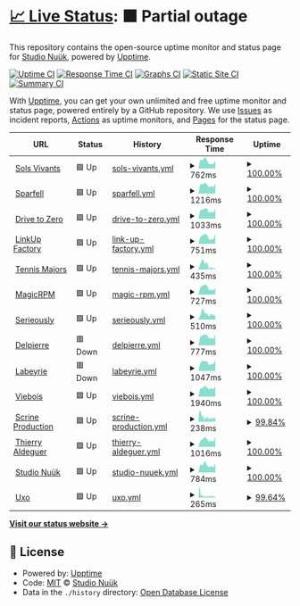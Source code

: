 # [📈 Live Status](https://status.nuuk.fr): <!--live status--> **🟧 Partial outage**

This repository contains the open-source uptime monitor and status page for [Studio Nuük](nuuk.fr), powered by [Upptime](https://github.com/upptime/upptime).

[![Uptime CI](https://github.com/studionuuk/nuuktime/workflows/Uptime%20CI/badge.svg)](https://github.com/studionuuk/nuuktime/actions?query=workflow%3A%22Uptime+CI%22)
[![Response Time CI](https://github.com/studionuuk/nuuktime/workflows/Response%20Time%20CI/badge.svg)](https://github.com/studionuuk/nuuktime/actions?query=workflow%3A%22Response+Time+CI%22)
[![Graphs CI](https://github.com/studionuuk/nuuktime/workflows/Graphs%20CI/badge.svg)](https://github.com/studionuuk/nuuktime/actions?query=workflow%3A%22Graphs+CI%22)
[![Static Site CI](https://github.com/studionuuk/nuuktime/workflows/Static%20Site%20CI/badge.svg)](https://github.com/studionuuk/nuuktime/actions?query=workflow%3A%22Static+Site+CI%22)
[![Summary CI](https://github.com/studionuuk/nuuktime/workflows/Summary%20CI/badge.svg)](https://github.com/studionuuk/nuuktime/actions?query=workflow%3A%22Summary+CI%22)

With [Upptime](https://upptime.js.org), you can get your own unlimited and free uptime monitor and status page, powered entirely by a GitHub repository. We use [Issues](https://github.com/studionuuk/nuuktime/issues) as incident reports, [Actions](https://github.com/studionuuk/nuuktime/actions) as uptime monitors, and [Pages](https://status.nuuk.fr) for the status page.

<!--start: status pages-->
<!-- This summary is generated by Upptime (https://github.com/upptime/upptime) -->
<!-- Do not edit this manually, your changes will be overwritten -->
<!-- prettier-ignore -->
| URL | Status | History | Response Time | Uptime |
| --- | ------ | ------- | ------------- | ------ |
| <img alt="" src="https://favicons.githubusercontent.com/www.solsvivants.org" height="13"> [Sols Vivants](https://www.solsvivants.org/) | 🟩 Up | [sols-vivants.yml](https://github.com/studionuuk/nuuktime/commits/HEAD/history/sols-vivants.yml) | <details><summary><img alt="Response time graph" src="./graphs/sols-vivants/response-time-week.png" height="20"> 762ms</summary><br><a href="https://status.nuuk.fr/history/sols-vivants"><img alt="Response time 693" src="https://img.shields.io/endpoint?url=https%3A%2F%2Fraw.githubusercontent.com%2Fstudionuuk%2Fnuuktime%2FHEAD%2Fapi%2Fsols-vivants%2Fresponse-time.json"></a><br><a href="https://status.nuuk.fr/history/sols-vivants"><img alt="24-hour response time 822" src="https://img.shields.io/endpoint?url=https%3A%2F%2Fraw.githubusercontent.com%2Fstudionuuk%2Fnuuktime%2FHEAD%2Fapi%2Fsols-vivants%2Fresponse-time-day.json"></a><br><a href="https://status.nuuk.fr/history/sols-vivants"><img alt="7-day response time 762" src="https://img.shields.io/endpoint?url=https%3A%2F%2Fraw.githubusercontent.com%2Fstudionuuk%2Fnuuktime%2FHEAD%2Fapi%2Fsols-vivants%2Fresponse-time-week.json"></a><br><a href="https://status.nuuk.fr/history/sols-vivants"><img alt="30-day response time 781" src="https://img.shields.io/endpoint?url=https%3A%2F%2Fraw.githubusercontent.com%2Fstudionuuk%2Fnuuktime%2FHEAD%2Fapi%2Fsols-vivants%2Fresponse-time-month.json"></a><br><a href="https://status.nuuk.fr/history/sols-vivants"><img alt="1-year response time 700" src="https://img.shields.io/endpoint?url=https%3A%2F%2Fraw.githubusercontent.com%2Fstudionuuk%2Fnuuktime%2FHEAD%2Fapi%2Fsols-vivants%2Fresponse-time-year.json"></a></details> | <details><summary><a href="https://status.nuuk.fr/history/sols-vivants">100.00%</a></summary><a href="https://status.nuuk.fr/history/sols-vivants"><img alt="All-time uptime 100.00%" src="https://img.shields.io/endpoint?url=https%3A%2F%2Fraw.githubusercontent.com%2Fstudionuuk%2Fnuuktime%2FHEAD%2Fapi%2Fsols-vivants%2Fuptime.json"></a><br><a href="https://status.nuuk.fr/history/sols-vivants"><img alt="24-hour uptime 100.00%" src="https://img.shields.io/endpoint?url=https%3A%2F%2Fraw.githubusercontent.com%2Fstudionuuk%2Fnuuktime%2FHEAD%2Fapi%2Fsols-vivants%2Fuptime-day.json"></a><br><a href="https://status.nuuk.fr/history/sols-vivants"><img alt="7-day uptime 100.00%" src="https://img.shields.io/endpoint?url=https%3A%2F%2Fraw.githubusercontent.com%2Fstudionuuk%2Fnuuktime%2FHEAD%2Fapi%2Fsols-vivants%2Fuptime-week.json"></a><br><a href="https://status.nuuk.fr/history/sols-vivants"><img alt="30-day uptime 100.00%" src="https://img.shields.io/endpoint?url=https%3A%2F%2Fraw.githubusercontent.com%2Fstudionuuk%2Fnuuktime%2FHEAD%2Fapi%2Fsols-vivants%2Fuptime-month.json"></a><br><a href="https://status.nuuk.fr/history/sols-vivants"><img alt="1-year uptime 100.00%" src="https://img.shields.io/endpoint?url=https%3A%2F%2Fraw.githubusercontent.com%2Fstudionuuk%2Fnuuktime%2FHEAD%2Fapi%2Fsols-vivants%2Fuptime-year.json"></a></details>
| <img alt="" src="https://favicons.githubusercontent.com/www.sparfell.aero" height="13"> [Sparfell](https://www.sparfell.aero/) | 🟩 Up | [sparfell.yml](https://github.com/studionuuk/nuuktime/commits/HEAD/history/sparfell.yml) | <details><summary><img alt="Response time graph" src="./graphs/sparfell/response-time-week.png" height="20"> 1216ms</summary><br><a href="https://status.nuuk.fr/history/sparfell"><img alt="Response time 1362" src="https://img.shields.io/endpoint?url=https%3A%2F%2Fraw.githubusercontent.com%2Fstudionuuk%2Fnuuktime%2FHEAD%2Fapi%2Fsparfell%2Fresponse-time.json"></a><br><a href="https://status.nuuk.fr/history/sparfell"><img alt="24-hour response time 1471" src="https://img.shields.io/endpoint?url=https%3A%2F%2Fraw.githubusercontent.com%2Fstudionuuk%2Fnuuktime%2FHEAD%2Fapi%2Fsparfell%2Fresponse-time-day.json"></a><br><a href="https://status.nuuk.fr/history/sparfell"><img alt="7-day response time 1216" src="https://img.shields.io/endpoint?url=https%3A%2F%2Fraw.githubusercontent.com%2Fstudionuuk%2Fnuuktime%2FHEAD%2Fapi%2Fsparfell%2Fresponse-time-week.json"></a><br><a href="https://status.nuuk.fr/history/sparfell"><img alt="30-day response time 1166" src="https://img.shields.io/endpoint?url=https%3A%2F%2Fraw.githubusercontent.com%2Fstudionuuk%2Fnuuktime%2FHEAD%2Fapi%2Fsparfell%2Fresponse-time-month.json"></a><br><a href="https://status.nuuk.fr/history/sparfell"><img alt="1-year response time 1362" src="https://img.shields.io/endpoint?url=https%3A%2F%2Fraw.githubusercontent.com%2Fstudionuuk%2Fnuuktime%2FHEAD%2Fapi%2Fsparfell%2Fresponse-time-year.json"></a></details> | <details><summary><a href="https://status.nuuk.fr/history/sparfell">100.00%</a></summary><a href="https://status.nuuk.fr/history/sparfell"><img alt="All-time uptime 99.94%" src="https://img.shields.io/endpoint?url=https%3A%2F%2Fraw.githubusercontent.com%2Fstudionuuk%2Fnuuktime%2FHEAD%2Fapi%2Fsparfell%2Fuptime.json"></a><br><a href="https://status.nuuk.fr/history/sparfell"><img alt="24-hour uptime 100.00%" src="https://img.shields.io/endpoint?url=https%3A%2F%2Fraw.githubusercontent.com%2Fstudionuuk%2Fnuuktime%2FHEAD%2Fapi%2Fsparfell%2Fuptime-day.json"></a><br><a href="https://status.nuuk.fr/history/sparfell"><img alt="7-day uptime 100.00%" src="https://img.shields.io/endpoint?url=https%3A%2F%2Fraw.githubusercontent.com%2Fstudionuuk%2Fnuuktime%2FHEAD%2Fapi%2Fsparfell%2Fuptime-week.json"></a><br><a href="https://status.nuuk.fr/history/sparfell"><img alt="30-day uptime 100.00%" src="https://img.shields.io/endpoint?url=https%3A%2F%2Fraw.githubusercontent.com%2Fstudionuuk%2Fnuuktime%2FHEAD%2Fapi%2Fsparfell%2Fuptime-month.json"></a><br><a href="https://status.nuuk.fr/history/sparfell"><img alt="1-year uptime 99.94%" src="https://img.shields.io/endpoint?url=https%3A%2F%2Fraw.githubusercontent.com%2Fstudionuuk%2Fnuuktime%2FHEAD%2Fapi%2Fsparfell%2Fuptime-year.json"></a></details>
| <img alt="" src="https://favicons.githubusercontent.com/www.drivetozero.fr" height="13"> [Drive to Zero](https://www.drivetozero.fr/) | 🟩 Up | [drive-to-zero.yml](https://github.com/studionuuk/nuuktime/commits/HEAD/history/drive-to-zero.yml) | <details><summary><img alt="Response time graph" src="./graphs/drive-to-zero/response-time-week.png" height="20"> 1033ms</summary><br><a href="https://status.nuuk.fr/history/drive-to-zero"><img alt="Response time 968" src="https://img.shields.io/endpoint?url=https%3A%2F%2Fraw.githubusercontent.com%2Fstudionuuk%2Fnuuktime%2FHEAD%2Fapi%2Fdrive-to-zero%2Fresponse-time.json"></a><br><a href="https://status.nuuk.fr/history/drive-to-zero"><img alt="24-hour response time 1262" src="https://img.shields.io/endpoint?url=https%3A%2F%2Fraw.githubusercontent.com%2Fstudionuuk%2Fnuuktime%2FHEAD%2Fapi%2Fdrive-to-zero%2Fresponse-time-day.json"></a><br><a href="https://status.nuuk.fr/history/drive-to-zero"><img alt="7-day response time 1033" src="https://img.shields.io/endpoint?url=https%3A%2F%2Fraw.githubusercontent.com%2Fstudionuuk%2Fnuuktime%2FHEAD%2Fapi%2Fdrive-to-zero%2Fresponse-time-week.json"></a><br><a href="https://status.nuuk.fr/history/drive-to-zero"><img alt="30-day response time 998" src="https://img.shields.io/endpoint?url=https%3A%2F%2Fraw.githubusercontent.com%2Fstudionuuk%2Fnuuktime%2FHEAD%2Fapi%2Fdrive-to-zero%2Fresponse-time-month.json"></a><br><a href="https://status.nuuk.fr/history/drive-to-zero"><img alt="1-year response time 968" src="https://img.shields.io/endpoint?url=https%3A%2F%2Fraw.githubusercontent.com%2Fstudionuuk%2Fnuuktime%2FHEAD%2Fapi%2Fdrive-to-zero%2Fresponse-time-year.json"></a></details> | <details><summary><a href="https://status.nuuk.fr/history/drive-to-zero">100.00%</a></summary><a href="https://status.nuuk.fr/history/drive-to-zero"><img alt="All-time uptime 100.00%" src="https://img.shields.io/endpoint?url=https%3A%2F%2Fraw.githubusercontent.com%2Fstudionuuk%2Fnuuktime%2FHEAD%2Fapi%2Fdrive-to-zero%2Fuptime.json"></a><br><a href="https://status.nuuk.fr/history/drive-to-zero"><img alt="24-hour uptime 100.00%" src="https://img.shields.io/endpoint?url=https%3A%2F%2Fraw.githubusercontent.com%2Fstudionuuk%2Fnuuktime%2FHEAD%2Fapi%2Fdrive-to-zero%2Fuptime-day.json"></a><br><a href="https://status.nuuk.fr/history/drive-to-zero"><img alt="7-day uptime 100.00%" src="https://img.shields.io/endpoint?url=https%3A%2F%2Fraw.githubusercontent.com%2Fstudionuuk%2Fnuuktime%2FHEAD%2Fapi%2Fdrive-to-zero%2Fuptime-week.json"></a><br><a href="https://status.nuuk.fr/history/drive-to-zero"><img alt="30-day uptime 100.00%" src="https://img.shields.io/endpoint?url=https%3A%2F%2Fraw.githubusercontent.com%2Fstudionuuk%2Fnuuktime%2FHEAD%2Fapi%2Fdrive-to-zero%2Fuptime-month.json"></a><br><a href="https://status.nuuk.fr/history/drive-to-zero"><img alt="1-year uptime 100.00%" src="https://img.shields.io/endpoint?url=https%3A%2F%2Fraw.githubusercontent.com%2Fstudionuuk%2Fnuuktime%2FHEAD%2Fapi%2Fdrive-to-zero%2Fuptime-year.json"></a></details>
| <img alt="" src="https://favicons.githubusercontent.com/linkupfactory.com" height="13"> [LinkUp Factory](https://linkupfactory.com/) | 🟩 Up | [link-up-factory.yml](https://github.com/studionuuk/nuuktime/commits/HEAD/history/link-up-factory.yml) | <details><summary><img alt="Response time graph" src="./graphs/link-up-factory/response-time-week.png" height="20"> 751ms</summary><br><a href="https://status.nuuk.fr/history/link-up-factory"><img alt="Response time 614" src="https://img.shields.io/endpoint?url=https%3A%2F%2Fraw.githubusercontent.com%2Fstudionuuk%2Fnuuktime%2FHEAD%2Fapi%2Flink-up-factory%2Fresponse-time.json"></a><br><a href="https://status.nuuk.fr/history/link-up-factory"><img alt="24-hour response time 1017" src="https://img.shields.io/endpoint?url=https%3A%2F%2Fraw.githubusercontent.com%2Fstudionuuk%2Fnuuktime%2FHEAD%2Fapi%2Flink-up-factory%2Fresponse-time-day.json"></a><br><a href="https://status.nuuk.fr/history/link-up-factory"><img alt="7-day response time 751" src="https://img.shields.io/endpoint?url=https%3A%2F%2Fraw.githubusercontent.com%2Fstudionuuk%2Fnuuktime%2FHEAD%2Fapi%2Flink-up-factory%2Fresponse-time-week.json"></a><br><a href="https://status.nuuk.fr/history/link-up-factory"><img alt="30-day response time 743" src="https://img.shields.io/endpoint?url=https%3A%2F%2Fraw.githubusercontent.com%2Fstudionuuk%2Fnuuktime%2FHEAD%2Fapi%2Flink-up-factory%2Fresponse-time-month.json"></a><br><a href="https://status.nuuk.fr/history/link-up-factory"><img alt="1-year response time 615" src="https://img.shields.io/endpoint?url=https%3A%2F%2Fraw.githubusercontent.com%2Fstudionuuk%2Fnuuktime%2FHEAD%2Fapi%2Flink-up-factory%2Fresponse-time-year.json"></a></details> | <details><summary><a href="https://status.nuuk.fr/history/link-up-factory">100.00%</a></summary><a href="https://status.nuuk.fr/history/link-up-factory"><img alt="All-time uptime 100.00%" src="https://img.shields.io/endpoint?url=https%3A%2F%2Fraw.githubusercontent.com%2Fstudionuuk%2Fnuuktime%2FHEAD%2Fapi%2Flink-up-factory%2Fuptime.json"></a><br><a href="https://status.nuuk.fr/history/link-up-factory"><img alt="24-hour uptime 100.00%" src="https://img.shields.io/endpoint?url=https%3A%2F%2Fraw.githubusercontent.com%2Fstudionuuk%2Fnuuktime%2FHEAD%2Fapi%2Flink-up-factory%2Fuptime-day.json"></a><br><a href="https://status.nuuk.fr/history/link-up-factory"><img alt="7-day uptime 100.00%" src="https://img.shields.io/endpoint?url=https%3A%2F%2Fraw.githubusercontent.com%2Fstudionuuk%2Fnuuktime%2FHEAD%2Fapi%2Flink-up-factory%2Fuptime-week.json"></a><br><a href="https://status.nuuk.fr/history/link-up-factory"><img alt="30-day uptime 100.00%" src="https://img.shields.io/endpoint?url=https%3A%2F%2Fraw.githubusercontent.com%2Fstudionuuk%2Fnuuktime%2FHEAD%2Fapi%2Flink-up-factory%2Fuptime-month.json"></a><br><a href="https://status.nuuk.fr/history/link-up-factory"><img alt="1-year uptime 100.00%" src="https://img.shields.io/endpoint?url=https%3A%2F%2Fraw.githubusercontent.com%2Fstudionuuk%2Fnuuktime%2FHEAD%2Fapi%2Flink-up-factory%2Fuptime-year.json"></a></details>
| <img alt="" src="https://favicons.githubusercontent.com/www.tennismajors.com" height="13"> [Tennis Majors](https://www.tennismajors.com/) | 🟩 Up | [tennis-majors.yml](https://github.com/studionuuk/nuuktime/commits/HEAD/history/tennis-majors.yml) | <details><summary><img alt="Response time graph" src="./graphs/tennis-majors/response-time-week.png" height="20"> 435ms</summary><br><a href="https://status.nuuk.fr/history/tennis-majors"><img alt="Response time 551" src="https://img.shields.io/endpoint?url=https%3A%2F%2Fraw.githubusercontent.com%2Fstudionuuk%2Fnuuktime%2FHEAD%2Fapi%2Ftennis-majors%2Fresponse-time.json"></a><br><a href="https://status.nuuk.fr/history/tennis-majors"><img alt="24-hour response time 102" src="https://img.shields.io/endpoint?url=https%3A%2F%2Fraw.githubusercontent.com%2Fstudionuuk%2Fnuuktime%2FHEAD%2Fapi%2Ftennis-majors%2Fresponse-time-day.json"></a><br><a href="https://status.nuuk.fr/history/tennis-majors"><img alt="7-day response time 435" src="https://img.shields.io/endpoint?url=https%3A%2F%2Fraw.githubusercontent.com%2Fstudionuuk%2Fnuuktime%2FHEAD%2Fapi%2Ftennis-majors%2Fresponse-time-week.json"></a><br><a href="https://status.nuuk.fr/history/tennis-majors"><img alt="30-day response time 323" src="https://img.shields.io/endpoint?url=https%3A%2F%2Fraw.githubusercontent.com%2Fstudionuuk%2Fnuuktime%2FHEAD%2Fapi%2Ftennis-majors%2Fresponse-time-month.json"></a><br><a href="https://status.nuuk.fr/history/tennis-majors"><img alt="1-year response time 537" src="https://img.shields.io/endpoint?url=https%3A%2F%2Fraw.githubusercontent.com%2Fstudionuuk%2Fnuuktime%2FHEAD%2Fapi%2Ftennis-majors%2Fresponse-time-year.json"></a></details> | <details><summary><a href="https://status.nuuk.fr/history/tennis-majors">100.00%</a></summary><a href="https://status.nuuk.fr/history/tennis-majors"><img alt="All-time uptime 99.98%" src="https://img.shields.io/endpoint?url=https%3A%2F%2Fraw.githubusercontent.com%2Fstudionuuk%2Fnuuktime%2FHEAD%2Fapi%2Ftennis-majors%2Fuptime.json"></a><br><a href="https://status.nuuk.fr/history/tennis-majors"><img alt="24-hour uptime 100.00%" src="https://img.shields.io/endpoint?url=https%3A%2F%2Fraw.githubusercontent.com%2Fstudionuuk%2Fnuuktime%2FHEAD%2Fapi%2Ftennis-majors%2Fuptime-day.json"></a><br><a href="https://status.nuuk.fr/history/tennis-majors"><img alt="7-day uptime 100.00%" src="https://img.shields.io/endpoint?url=https%3A%2F%2Fraw.githubusercontent.com%2Fstudionuuk%2Fnuuktime%2FHEAD%2Fapi%2Ftennis-majors%2Fuptime-week.json"></a><br><a href="https://status.nuuk.fr/history/tennis-majors"><img alt="30-day uptime 100.00%" src="https://img.shields.io/endpoint?url=https%3A%2F%2Fraw.githubusercontent.com%2Fstudionuuk%2Fnuuktime%2FHEAD%2Fapi%2Ftennis-majors%2Fuptime-month.json"></a><br><a href="https://status.nuuk.fr/history/tennis-majors"><img alt="1-year uptime 99.99%" src="https://img.shields.io/endpoint?url=https%3A%2F%2Fraw.githubusercontent.com%2Fstudionuuk%2Fnuuktime%2FHEAD%2Fapi%2Ftennis-majors%2Fuptime-year.json"></a></details>
| <img alt="" src="https://favicons.githubusercontent.com/www.magicrpm.com" height="13"> [MagicRPM](https://www.magicrpm.com/) | 🟩 Up | [magic-rpm.yml](https://github.com/studionuuk/nuuktime/commits/HEAD/history/magic-rpm.yml) | <details><summary><img alt="Response time graph" src="./graphs/magic-rpm/response-time-week.png" height="20"> 727ms</summary><br><a href="https://status.nuuk.fr/history/magic-rpm"><img alt="Response time 638" src="https://img.shields.io/endpoint?url=https%3A%2F%2Fraw.githubusercontent.com%2Fstudionuuk%2Fnuuktime%2FHEAD%2Fapi%2Fmagic-rpm%2Fresponse-time.json"></a><br><a href="https://status.nuuk.fr/history/magic-rpm"><img alt="24-hour response time 683" src="https://img.shields.io/endpoint?url=https%3A%2F%2Fraw.githubusercontent.com%2Fstudionuuk%2Fnuuktime%2FHEAD%2Fapi%2Fmagic-rpm%2Fresponse-time-day.json"></a><br><a href="https://status.nuuk.fr/history/magic-rpm"><img alt="7-day response time 727" src="https://img.shields.io/endpoint?url=https%3A%2F%2Fraw.githubusercontent.com%2Fstudionuuk%2Fnuuktime%2FHEAD%2Fapi%2Fmagic-rpm%2Fresponse-time-week.json"></a><br><a href="https://status.nuuk.fr/history/magic-rpm"><img alt="30-day response time 740" src="https://img.shields.io/endpoint?url=https%3A%2F%2Fraw.githubusercontent.com%2Fstudionuuk%2Fnuuktime%2FHEAD%2Fapi%2Fmagic-rpm%2Fresponse-time-month.json"></a><br><a href="https://status.nuuk.fr/history/magic-rpm"><img alt="1-year response time 640" src="https://img.shields.io/endpoint?url=https%3A%2F%2Fraw.githubusercontent.com%2Fstudionuuk%2Fnuuktime%2FHEAD%2Fapi%2Fmagic-rpm%2Fresponse-time-year.json"></a></details> | <details><summary><a href="https://status.nuuk.fr/history/magic-rpm">100.00%</a></summary><a href="https://status.nuuk.fr/history/magic-rpm"><img alt="All-time uptime 100.00%" src="https://img.shields.io/endpoint?url=https%3A%2F%2Fraw.githubusercontent.com%2Fstudionuuk%2Fnuuktime%2FHEAD%2Fapi%2Fmagic-rpm%2Fuptime.json"></a><br><a href="https://status.nuuk.fr/history/magic-rpm"><img alt="24-hour uptime 100.00%" src="https://img.shields.io/endpoint?url=https%3A%2F%2Fraw.githubusercontent.com%2Fstudionuuk%2Fnuuktime%2FHEAD%2Fapi%2Fmagic-rpm%2Fuptime-day.json"></a><br><a href="https://status.nuuk.fr/history/magic-rpm"><img alt="7-day uptime 100.00%" src="https://img.shields.io/endpoint?url=https%3A%2F%2Fraw.githubusercontent.com%2Fstudionuuk%2Fnuuktime%2FHEAD%2Fapi%2Fmagic-rpm%2Fuptime-week.json"></a><br><a href="https://status.nuuk.fr/history/magic-rpm"><img alt="30-day uptime 100.00%" src="https://img.shields.io/endpoint?url=https%3A%2F%2Fraw.githubusercontent.com%2Fstudionuuk%2Fnuuktime%2FHEAD%2Fapi%2Fmagic-rpm%2Fuptime-month.json"></a><br><a href="https://status.nuuk.fr/history/magic-rpm"><img alt="1-year uptime 100.00%" src="https://img.shields.io/endpoint?url=https%3A%2F%2Fraw.githubusercontent.com%2Fstudionuuk%2Fnuuktime%2FHEAD%2Fapi%2Fmagic-rpm%2Fuptime-year.json"></a></details>
| <img alt="" src="https://favicons.githubusercontent.com/www.serieously.com" height="13"> [Serieously](https://www.serieously.com/) | 🟩 Up | [serieously.yml](https://github.com/studionuuk/nuuktime/commits/HEAD/history/serieously.yml) | <details><summary><img alt="Response time graph" src="./graphs/serieously/response-time-week.png" height="20"> 510ms</summary><br><a href="https://status.nuuk.fr/history/serieously"><img alt="Response time 584" src="https://img.shields.io/endpoint?url=https%3A%2F%2Fraw.githubusercontent.com%2Fstudionuuk%2Fnuuktime%2FHEAD%2Fapi%2Fserieously%2Fresponse-time.json"></a><br><a href="https://status.nuuk.fr/history/serieously"><img alt="24-hour response time 383" src="https://img.shields.io/endpoint?url=https%3A%2F%2Fraw.githubusercontent.com%2Fstudionuuk%2Fnuuktime%2FHEAD%2Fapi%2Fserieously%2Fresponse-time-day.json"></a><br><a href="https://status.nuuk.fr/history/serieously"><img alt="7-day response time 510" src="https://img.shields.io/endpoint?url=https%3A%2F%2Fraw.githubusercontent.com%2Fstudionuuk%2Fnuuktime%2FHEAD%2Fapi%2Fserieously%2Fresponse-time-week.json"></a><br><a href="https://status.nuuk.fr/history/serieously"><img alt="30-day response time 516" src="https://img.shields.io/endpoint?url=https%3A%2F%2Fraw.githubusercontent.com%2Fstudionuuk%2Fnuuktime%2FHEAD%2Fapi%2Fserieously%2Fresponse-time-month.json"></a><br><a href="https://status.nuuk.fr/history/serieously"><img alt="1-year response time 571" src="https://img.shields.io/endpoint?url=https%3A%2F%2Fraw.githubusercontent.com%2Fstudionuuk%2Fnuuktime%2FHEAD%2Fapi%2Fserieously%2Fresponse-time-year.json"></a></details> | <details><summary><a href="https://status.nuuk.fr/history/serieously">100.00%</a></summary><a href="https://status.nuuk.fr/history/serieously"><img alt="All-time uptime 100.00%" src="https://img.shields.io/endpoint?url=https%3A%2F%2Fraw.githubusercontent.com%2Fstudionuuk%2Fnuuktime%2FHEAD%2Fapi%2Fserieously%2Fuptime.json"></a><br><a href="https://status.nuuk.fr/history/serieously"><img alt="24-hour uptime 100.00%" src="https://img.shields.io/endpoint?url=https%3A%2F%2Fraw.githubusercontent.com%2Fstudionuuk%2Fnuuktime%2FHEAD%2Fapi%2Fserieously%2Fuptime-day.json"></a><br><a href="https://status.nuuk.fr/history/serieously"><img alt="7-day uptime 100.00%" src="https://img.shields.io/endpoint?url=https%3A%2F%2Fraw.githubusercontent.com%2Fstudionuuk%2Fnuuktime%2FHEAD%2Fapi%2Fserieously%2Fuptime-week.json"></a><br><a href="https://status.nuuk.fr/history/serieously"><img alt="30-day uptime 100.00%" src="https://img.shields.io/endpoint?url=https%3A%2F%2Fraw.githubusercontent.com%2Fstudionuuk%2Fnuuktime%2FHEAD%2Fapi%2Fserieously%2Fuptime-month.json"></a><br><a href="https://status.nuuk.fr/history/serieously"><img alt="1-year uptime 100.00%" src="https://img.shields.io/endpoint?url=https%3A%2F%2Fraw.githubusercontent.com%2Fstudionuuk%2Fnuuktime%2FHEAD%2Fapi%2Fserieously%2Fuptime-year.json"></a></details>
| <img alt="" src="https://favicons.githubusercontent.com/www.delpierre.com" height="13"> [Delpierre](https://www.delpierre.com/) | 🟥 Down | [delpierre.yml](https://github.com/studionuuk/nuuktime/commits/HEAD/history/delpierre.yml) | <details><summary><img alt="Response time graph" src="./graphs/delpierre/response-time-week.png" height="20"> 777ms</summary><br><a href="https://status.nuuk.fr/history/delpierre"><img alt="Response time 802" src="https://img.shields.io/endpoint?url=https%3A%2F%2Fraw.githubusercontent.com%2Fstudionuuk%2Fnuuktime%2FHEAD%2Fapi%2Fdelpierre%2Fresponse-time.json"></a><br><a href="https://status.nuuk.fr/history/delpierre"><img alt="24-hour response time 934" src="https://img.shields.io/endpoint?url=https%3A%2F%2Fraw.githubusercontent.com%2Fstudionuuk%2Fnuuktime%2FHEAD%2Fapi%2Fdelpierre%2Fresponse-time-day.json"></a><br><a href="https://status.nuuk.fr/history/delpierre"><img alt="7-day response time 777" src="https://img.shields.io/endpoint?url=https%3A%2F%2Fraw.githubusercontent.com%2Fstudionuuk%2Fnuuktime%2FHEAD%2Fapi%2Fdelpierre%2Fresponse-time-week.json"></a><br><a href="https://status.nuuk.fr/history/delpierre"><img alt="30-day response time 760" src="https://img.shields.io/endpoint?url=https%3A%2F%2Fraw.githubusercontent.com%2Fstudionuuk%2Fnuuktime%2FHEAD%2Fapi%2Fdelpierre%2Fresponse-time-month.json"></a><br><a href="https://status.nuuk.fr/history/delpierre"><img alt="1-year response time 802" src="https://img.shields.io/endpoint?url=https%3A%2F%2Fraw.githubusercontent.com%2Fstudionuuk%2Fnuuktime%2FHEAD%2Fapi%2Fdelpierre%2Fresponse-time-year.json"></a></details> | <details><summary><a href="https://status.nuuk.fr/history/delpierre">100.00%</a></summary><a href="https://status.nuuk.fr/history/delpierre"><img alt="All-time uptime 100.00%" src="https://img.shields.io/endpoint?url=https%3A%2F%2Fraw.githubusercontent.com%2Fstudionuuk%2Fnuuktime%2FHEAD%2Fapi%2Fdelpierre%2Fuptime.json"></a><br><a href="https://status.nuuk.fr/history/delpierre"><img alt="24-hour uptime 99.98%" src="https://img.shields.io/endpoint?url=https%3A%2F%2Fraw.githubusercontent.com%2Fstudionuuk%2Fnuuktime%2FHEAD%2Fapi%2Fdelpierre%2Fuptime-day.json"></a><br><a href="https://status.nuuk.fr/history/delpierre"><img alt="7-day uptime 100.00%" src="https://img.shields.io/endpoint?url=https%3A%2F%2Fraw.githubusercontent.com%2Fstudionuuk%2Fnuuktime%2FHEAD%2Fapi%2Fdelpierre%2Fuptime-week.json"></a><br><a href="https://status.nuuk.fr/history/delpierre"><img alt="30-day uptime 100.00%" src="https://img.shields.io/endpoint?url=https%3A%2F%2Fraw.githubusercontent.com%2Fstudionuuk%2Fnuuktime%2FHEAD%2Fapi%2Fdelpierre%2Fuptime-month.json"></a><br><a href="https://status.nuuk.fr/history/delpierre"><img alt="1-year uptime 100.00%" src="https://img.shields.io/endpoint?url=https%3A%2F%2Fraw.githubusercontent.com%2Fstudionuuk%2Fnuuktime%2FHEAD%2Fapi%2Fdelpierre%2Fuptime-year.json"></a></details>
| <img alt="" src="https://favicons.githubusercontent.com/www.labeyrie.com" height="13"> [Labeyrie](https://www.labeyrie.com/) | 🟥 Down | [labeyrie.yml](https://github.com/studionuuk/nuuktime/commits/HEAD/history/labeyrie.yml) | <details><summary><img alt="Response time graph" src="./graphs/labeyrie/response-time-week.png" height="20"> 1047ms</summary><br><a href="https://status.nuuk.fr/history/labeyrie"><img alt="Response time 970" src="https://img.shields.io/endpoint?url=https%3A%2F%2Fraw.githubusercontent.com%2Fstudionuuk%2Fnuuktime%2FHEAD%2Fapi%2Flabeyrie%2Fresponse-time.json"></a><br><a href="https://status.nuuk.fr/history/labeyrie"><img alt="24-hour response time 1343" src="https://img.shields.io/endpoint?url=https%3A%2F%2Fraw.githubusercontent.com%2Fstudionuuk%2Fnuuktime%2FHEAD%2Fapi%2Flabeyrie%2Fresponse-time-day.json"></a><br><a href="https://status.nuuk.fr/history/labeyrie"><img alt="7-day response time 1047" src="https://img.shields.io/endpoint?url=https%3A%2F%2Fraw.githubusercontent.com%2Fstudionuuk%2Fnuuktime%2FHEAD%2Fapi%2Flabeyrie%2Fresponse-time-week.json"></a><br><a href="https://status.nuuk.fr/history/labeyrie"><img alt="30-day response time 1033" src="https://img.shields.io/endpoint?url=https%3A%2F%2Fraw.githubusercontent.com%2Fstudionuuk%2Fnuuktime%2FHEAD%2Fapi%2Flabeyrie%2Fresponse-time-month.json"></a><br><a href="https://status.nuuk.fr/history/labeyrie"><img alt="1-year response time 970" src="https://img.shields.io/endpoint?url=https%3A%2F%2Fraw.githubusercontent.com%2Fstudionuuk%2Fnuuktime%2FHEAD%2Fapi%2Flabeyrie%2Fresponse-time-year.json"></a></details> | <details><summary><a href="https://status.nuuk.fr/history/labeyrie">100.00%</a></summary><a href="https://status.nuuk.fr/history/labeyrie"><img alt="All-time uptime 100.00%" src="https://img.shields.io/endpoint?url=https%3A%2F%2Fraw.githubusercontent.com%2Fstudionuuk%2Fnuuktime%2FHEAD%2Fapi%2Flabeyrie%2Fuptime.json"></a><br><a href="https://status.nuuk.fr/history/labeyrie"><img alt="24-hour uptime 99.98%" src="https://img.shields.io/endpoint?url=https%3A%2F%2Fraw.githubusercontent.com%2Fstudionuuk%2Fnuuktime%2FHEAD%2Fapi%2Flabeyrie%2Fuptime-day.json"></a><br><a href="https://status.nuuk.fr/history/labeyrie"><img alt="7-day uptime 100.00%" src="https://img.shields.io/endpoint?url=https%3A%2F%2Fraw.githubusercontent.com%2Fstudionuuk%2Fnuuktime%2FHEAD%2Fapi%2Flabeyrie%2Fuptime-week.json"></a><br><a href="https://status.nuuk.fr/history/labeyrie"><img alt="30-day uptime 100.00%" src="https://img.shields.io/endpoint?url=https%3A%2F%2Fraw.githubusercontent.com%2Fstudionuuk%2Fnuuktime%2FHEAD%2Fapi%2Flabeyrie%2Fuptime-month.json"></a><br><a href="https://status.nuuk.fr/history/labeyrie"><img alt="1-year uptime 100.00%" src="https://img.shields.io/endpoint?url=https%3A%2F%2Fraw.githubusercontent.com%2Fstudionuuk%2Fnuuktime%2FHEAD%2Fapi%2Flabeyrie%2Fuptime-year.json"></a></details>
| <img alt="" src="https://favicons.githubusercontent.com/viebois-champdieu.fr" height="13"> [Viebois](https://viebois-champdieu.fr/) | 🟩 Up | [viebois.yml](https://github.com/studionuuk/nuuktime/commits/HEAD/history/viebois.yml) | <details><summary><img alt="Response time graph" src="./graphs/viebois/response-time-week.png" height="20"> 1940ms</summary><br><a href="https://status.nuuk.fr/history/viebois"><img alt="Response time 1219" src="https://img.shields.io/endpoint?url=https%3A%2F%2Fraw.githubusercontent.com%2Fstudionuuk%2Fnuuktime%2FHEAD%2Fapi%2Fviebois%2Fresponse-time.json"></a><br><a href="https://status.nuuk.fr/history/viebois"><img alt="24-hour response time 2293" src="https://img.shields.io/endpoint?url=https%3A%2F%2Fraw.githubusercontent.com%2Fstudionuuk%2Fnuuktime%2FHEAD%2Fapi%2Fviebois%2Fresponse-time-day.json"></a><br><a href="https://status.nuuk.fr/history/viebois"><img alt="7-day response time 1940" src="https://img.shields.io/endpoint?url=https%3A%2F%2Fraw.githubusercontent.com%2Fstudionuuk%2Fnuuktime%2FHEAD%2Fapi%2Fviebois%2Fresponse-time-week.json"></a><br><a href="https://status.nuuk.fr/history/viebois"><img alt="30-day response time 1831" src="https://img.shields.io/endpoint?url=https%3A%2F%2Fraw.githubusercontent.com%2Fstudionuuk%2Fnuuktime%2FHEAD%2Fapi%2Fviebois%2Fresponse-time-month.json"></a><br><a href="https://status.nuuk.fr/history/viebois"><img alt="1-year response time 1253" src="https://img.shields.io/endpoint?url=https%3A%2F%2Fraw.githubusercontent.com%2Fstudionuuk%2Fnuuktime%2FHEAD%2Fapi%2Fviebois%2Fresponse-time-year.json"></a></details> | <details><summary><a href="https://status.nuuk.fr/history/viebois">100.00%</a></summary><a href="https://status.nuuk.fr/history/viebois"><img alt="All-time uptime 99.97%" src="https://img.shields.io/endpoint?url=https%3A%2F%2Fraw.githubusercontent.com%2Fstudionuuk%2Fnuuktime%2FHEAD%2Fapi%2Fviebois%2Fuptime.json"></a><br><a href="https://status.nuuk.fr/history/viebois"><img alt="24-hour uptime 100.00%" src="https://img.shields.io/endpoint?url=https%3A%2F%2Fraw.githubusercontent.com%2Fstudionuuk%2Fnuuktime%2FHEAD%2Fapi%2Fviebois%2Fuptime-day.json"></a><br><a href="https://status.nuuk.fr/history/viebois"><img alt="7-day uptime 100.00%" src="https://img.shields.io/endpoint?url=https%3A%2F%2Fraw.githubusercontent.com%2Fstudionuuk%2Fnuuktime%2FHEAD%2Fapi%2Fviebois%2Fuptime-week.json"></a><br><a href="https://status.nuuk.fr/history/viebois"><img alt="30-day uptime 100.00%" src="https://img.shields.io/endpoint?url=https%3A%2F%2Fraw.githubusercontent.com%2Fstudionuuk%2Fnuuktime%2FHEAD%2Fapi%2Fviebois%2Fuptime-month.json"></a><br><a href="https://status.nuuk.fr/history/viebois"><img alt="1-year uptime 99.97%" src="https://img.shields.io/endpoint?url=https%3A%2F%2Fraw.githubusercontent.com%2Fstudionuuk%2Fnuuktime%2FHEAD%2Fapi%2Fviebois%2Fuptime-year.json"></a></details>
| <img alt="" src="https://favicons.githubusercontent.com/scrineprod.fr" height="13"> [Scrine Production](https://scrineprod.fr/) | 🟩 Up | [scrine-production.yml](https://github.com/studionuuk/nuuktime/commits/HEAD/history/scrine-production.yml) | <details><summary><img alt="Response time graph" src="./graphs/scrine-production/response-time-week.png" height="20"> 238ms</summary><br><a href="https://status.nuuk.fr/history/scrine-production"><img alt="Response time 255" src="https://img.shields.io/endpoint?url=https%3A%2F%2Fraw.githubusercontent.com%2Fstudionuuk%2Fnuuktime%2FHEAD%2Fapi%2Fscrine-production%2Fresponse-time.json"></a><br><a href="https://status.nuuk.fr/history/scrine-production"><img alt="24-hour response time 242" src="https://img.shields.io/endpoint?url=https%3A%2F%2Fraw.githubusercontent.com%2Fstudionuuk%2Fnuuktime%2FHEAD%2Fapi%2Fscrine-production%2Fresponse-time-day.json"></a><br><a href="https://status.nuuk.fr/history/scrine-production"><img alt="7-day response time 238" src="https://img.shields.io/endpoint?url=https%3A%2F%2Fraw.githubusercontent.com%2Fstudionuuk%2Fnuuktime%2FHEAD%2Fapi%2Fscrine-production%2Fresponse-time-week.json"></a><br><a href="https://status.nuuk.fr/history/scrine-production"><img alt="30-day response time 252" src="https://img.shields.io/endpoint?url=https%3A%2F%2Fraw.githubusercontent.com%2Fstudionuuk%2Fnuuktime%2FHEAD%2Fapi%2Fscrine-production%2Fresponse-time-month.json"></a><br><a href="https://status.nuuk.fr/history/scrine-production"><img alt="1-year response time 251" src="https://img.shields.io/endpoint?url=https%3A%2F%2Fraw.githubusercontent.com%2Fstudionuuk%2Fnuuktime%2FHEAD%2Fapi%2Fscrine-production%2Fresponse-time-year.json"></a></details> | <details><summary><a href="https://status.nuuk.fr/history/scrine-production">99.84%</a></summary><a href="https://status.nuuk.fr/history/scrine-production"><img alt="All-time uptime 99.97%" src="https://img.shields.io/endpoint?url=https%3A%2F%2Fraw.githubusercontent.com%2Fstudionuuk%2Fnuuktime%2FHEAD%2Fapi%2Fscrine-production%2Fuptime.json"></a><br><a href="https://status.nuuk.fr/history/scrine-production"><img alt="24-hour uptime 100.00%" src="https://img.shields.io/endpoint?url=https%3A%2F%2Fraw.githubusercontent.com%2Fstudionuuk%2Fnuuktime%2FHEAD%2Fapi%2Fscrine-production%2Fuptime-day.json"></a><br><a href="https://status.nuuk.fr/history/scrine-production"><img alt="7-day uptime 99.84%" src="https://img.shields.io/endpoint?url=https%3A%2F%2Fraw.githubusercontent.com%2Fstudionuuk%2Fnuuktime%2FHEAD%2Fapi%2Fscrine-production%2Fuptime-week.json"></a><br><a href="https://status.nuuk.fr/history/scrine-production"><img alt="30-day uptime 99.96%" src="https://img.shields.io/endpoint?url=https%3A%2F%2Fraw.githubusercontent.com%2Fstudionuuk%2Fnuuktime%2FHEAD%2Fapi%2Fscrine-production%2Fuptime-month.json"></a><br><a href="https://status.nuuk.fr/history/scrine-production"><img alt="1-year uptime 99.97%" src="https://img.shields.io/endpoint?url=https%3A%2F%2Fraw.githubusercontent.com%2Fstudionuuk%2Fnuuktime%2FHEAD%2Fapi%2Fscrine-production%2Fuptime-year.json"></a></details>
| <img alt="" src="https://favicons.githubusercontent.com/aldeguer-thierry-avocat.fr" height="13"> [Thierry Aldeguer](https://aldeguer-thierry-avocat.fr/) | 🟩 Up | [thierry-aldeguer.yml](https://github.com/studionuuk/nuuktime/commits/HEAD/history/thierry-aldeguer.yml) | <details><summary><img alt="Response time graph" src="./graphs/thierry-aldeguer/response-time-week.png" height="20"> 1016ms</summary><br><a href="https://status.nuuk.fr/history/thierry-aldeguer"><img alt="Response time 830" src="https://img.shields.io/endpoint?url=https%3A%2F%2Fraw.githubusercontent.com%2Fstudionuuk%2Fnuuktime%2FHEAD%2Fapi%2Fthierry-aldeguer%2Fresponse-time.json"></a><br><a href="https://status.nuuk.fr/history/thierry-aldeguer"><img alt="24-hour response time 1513" src="https://img.shields.io/endpoint?url=https%3A%2F%2Fraw.githubusercontent.com%2Fstudionuuk%2Fnuuktime%2FHEAD%2Fapi%2Fthierry-aldeguer%2Fresponse-time-day.json"></a><br><a href="https://status.nuuk.fr/history/thierry-aldeguer"><img alt="7-day response time 1016" src="https://img.shields.io/endpoint?url=https%3A%2F%2Fraw.githubusercontent.com%2Fstudionuuk%2Fnuuktime%2FHEAD%2Fapi%2Fthierry-aldeguer%2Fresponse-time-week.json"></a><br><a href="https://status.nuuk.fr/history/thierry-aldeguer"><img alt="30-day response time 960" src="https://img.shields.io/endpoint?url=https%3A%2F%2Fraw.githubusercontent.com%2Fstudionuuk%2Fnuuktime%2FHEAD%2Fapi%2Fthierry-aldeguer%2Fresponse-time-month.json"></a><br><a href="https://status.nuuk.fr/history/thierry-aldeguer"><img alt="1-year response time 827" src="https://img.shields.io/endpoint?url=https%3A%2F%2Fraw.githubusercontent.com%2Fstudionuuk%2Fnuuktime%2FHEAD%2Fapi%2Fthierry-aldeguer%2Fresponse-time-year.json"></a></details> | <details><summary><a href="https://status.nuuk.fr/history/thierry-aldeguer">100.00%</a></summary><a href="https://status.nuuk.fr/history/thierry-aldeguer"><img alt="All-time uptime 99.99%" src="https://img.shields.io/endpoint?url=https%3A%2F%2Fraw.githubusercontent.com%2Fstudionuuk%2Fnuuktime%2FHEAD%2Fapi%2Fthierry-aldeguer%2Fuptime.json"></a><br><a href="https://status.nuuk.fr/history/thierry-aldeguer"><img alt="24-hour uptime 100.00%" src="https://img.shields.io/endpoint?url=https%3A%2F%2Fraw.githubusercontent.com%2Fstudionuuk%2Fnuuktime%2FHEAD%2Fapi%2Fthierry-aldeguer%2Fuptime-day.json"></a><br><a href="https://status.nuuk.fr/history/thierry-aldeguer"><img alt="7-day uptime 100.00%" src="https://img.shields.io/endpoint?url=https%3A%2F%2Fraw.githubusercontent.com%2Fstudionuuk%2Fnuuktime%2FHEAD%2Fapi%2Fthierry-aldeguer%2Fuptime-week.json"></a><br><a href="https://status.nuuk.fr/history/thierry-aldeguer"><img alt="30-day uptime 100.00%" src="https://img.shields.io/endpoint?url=https%3A%2F%2Fraw.githubusercontent.com%2Fstudionuuk%2Fnuuktime%2FHEAD%2Fapi%2Fthierry-aldeguer%2Fuptime-month.json"></a><br><a href="https://status.nuuk.fr/history/thierry-aldeguer"><img alt="1-year uptime 99.99%" src="https://img.shields.io/endpoint?url=https%3A%2F%2Fraw.githubusercontent.com%2Fstudionuuk%2Fnuuktime%2FHEAD%2Fapi%2Fthierry-aldeguer%2Fuptime-year.json"></a></details>
| <img alt="" src="https://favicons.githubusercontent.com/nuuk.fr" height="13"> [Studio Nuük](https://nuuk.fr/) | 🟩 Up | [studio-nuuek.yml](https://github.com/studionuuk/nuuktime/commits/HEAD/history/studio-nuuek.yml) | <details><summary><img alt="Response time graph" src="./graphs/studio-nuuek/response-time-week.png" height="20"> 784ms</summary><br><a href="https://status.nuuk.fr/history/studio-nuuek"><img alt="Response time 694" src="https://img.shields.io/endpoint?url=https%3A%2F%2Fraw.githubusercontent.com%2Fstudionuuk%2Fnuuktime%2FHEAD%2Fapi%2Fstudio-nuuek%2Fresponse-time.json"></a><br><a href="https://status.nuuk.fr/history/studio-nuuek"><img alt="24-hour response time 962" src="https://img.shields.io/endpoint?url=https%3A%2F%2Fraw.githubusercontent.com%2Fstudionuuk%2Fnuuktime%2FHEAD%2Fapi%2Fstudio-nuuek%2Fresponse-time-day.json"></a><br><a href="https://status.nuuk.fr/history/studio-nuuek"><img alt="7-day response time 784" src="https://img.shields.io/endpoint?url=https%3A%2F%2Fraw.githubusercontent.com%2Fstudionuuk%2Fnuuktime%2FHEAD%2Fapi%2Fstudio-nuuek%2Fresponse-time-week.json"></a><br><a href="https://status.nuuk.fr/history/studio-nuuek"><img alt="30-day response time 769" src="https://img.shields.io/endpoint?url=https%3A%2F%2Fraw.githubusercontent.com%2Fstudionuuk%2Fnuuktime%2FHEAD%2Fapi%2Fstudio-nuuek%2Fresponse-time-month.json"></a><br><a href="https://status.nuuk.fr/history/studio-nuuek"><img alt="1-year response time 696" src="https://img.shields.io/endpoint?url=https%3A%2F%2Fraw.githubusercontent.com%2Fstudionuuk%2Fnuuktime%2FHEAD%2Fapi%2Fstudio-nuuek%2Fresponse-time-year.json"></a></details> | <details><summary><a href="https://status.nuuk.fr/history/studio-nuuek">100.00%</a></summary><a href="https://status.nuuk.fr/history/studio-nuuek"><img alt="All-time uptime 99.95%" src="https://img.shields.io/endpoint?url=https%3A%2F%2Fraw.githubusercontent.com%2Fstudionuuk%2Fnuuktime%2FHEAD%2Fapi%2Fstudio-nuuek%2Fuptime.json"></a><br><a href="https://status.nuuk.fr/history/studio-nuuek"><img alt="24-hour uptime 100.00%" src="https://img.shields.io/endpoint?url=https%3A%2F%2Fraw.githubusercontent.com%2Fstudionuuk%2Fnuuktime%2FHEAD%2Fapi%2Fstudio-nuuek%2Fuptime-day.json"></a><br><a href="https://status.nuuk.fr/history/studio-nuuek"><img alt="7-day uptime 100.00%" src="https://img.shields.io/endpoint?url=https%3A%2F%2Fraw.githubusercontent.com%2Fstudionuuk%2Fnuuktime%2FHEAD%2Fapi%2Fstudio-nuuek%2Fuptime-week.json"></a><br><a href="https://status.nuuk.fr/history/studio-nuuek"><img alt="30-day uptime 100.00%" src="https://img.shields.io/endpoint?url=https%3A%2F%2Fraw.githubusercontent.com%2Fstudionuuk%2Fnuuktime%2FHEAD%2Fapi%2Fstudio-nuuek%2Fuptime-month.json"></a><br><a href="https://status.nuuk.fr/history/studio-nuuek"><img alt="1-year uptime 99.95%" src="https://img.shields.io/endpoint?url=https%3A%2F%2Fraw.githubusercontent.com%2Fstudionuuk%2Fnuuktime%2FHEAD%2Fapi%2Fstudio-nuuek%2Fuptime-year.json"></a></details>
| <img alt="" src="https://favicons.githubusercontent.com/with-uxo.com" height="13"> [Uxo](https://with-uxo.com) | 🟩 Up | [uxo.yml](https://github.com/studionuuk/nuuktime/commits/HEAD/history/uxo.yml) | <details><summary><img alt="Response time graph" src="./graphs/uxo/response-time-week.png" height="20"> 265ms</summary><br><a href="https://status.nuuk.fr/history/uxo"><img alt="Response time 307" src="https://img.shields.io/endpoint?url=https%3A%2F%2Fraw.githubusercontent.com%2Fstudionuuk%2Fnuuktime%2FHEAD%2Fapi%2Fuxo%2Fresponse-time.json"></a><br><a href="https://status.nuuk.fr/history/uxo"><img alt="24-hour response time 158" src="https://img.shields.io/endpoint?url=https%3A%2F%2Fraw.githubusercontent.com%2Fstudionuuk%2Fnuuktime%2FHEAD%2Fapi%2Fuxo%2Fresponse-time-day.json"></a><br><a href="https://status.nuuk.fr/history/uxo"><img alt="7-day response time 265" src="https://img.shields.io/endpoint?url=https%3A%2F%2Fraw.githubusercontent.com%2Fstudionuuk%2Fnuuktime%2FHEAD%2Fapi%2Fuxo%2Fresponse-time-week.json"></a><br><a href="https://status.nuuk.fr/history/uxo"><img alt="30-day response time 259" src="https://img.shields.io/endpoint?url=https%3A%2F%2Fraw.githubusercontent.com%2Fstudionuuk%2Fnuuktime%2FHEAD%2Fapi%2Fuxo%2Fresponse-time-month.json"></a><br><a href="https://status.nuuk.fr/history/uxo"><img alt="1-year response time 302" src="https://img.shields.io/endpoint?url=https%3A%2F%2Fraw.githubusercontent.com%2Fstudionuuk%2Fnuuktime%2FHEAD%2Fapi%2Fuxo%2Fresponse-time-year.json"></a></details> | <details><summary><a href="https://status.nuuk.fr/history/uxo">99.64%</a></summary><a href="https://status.nuuk.fr/history/uxo"><img alt="All-time uptime 99.96%" src="https://img.shields.io/endpoint?url=https%3A%2F%2Fraw.githubusercontent.com%2Fstudionuuk%2Fnuuktime%2FHEAD%2Fapi%2Fuxo%2Fuptime.json"></a><br><a href="https://status.nuuk.fr/history/uxo"><img alt="24-hour uptime 100.00%" src="https://img.shields.io/endpoint?url=https%3A%2F%2Fraw.githubusercontent.com%2Fstudionuuk%2Fnuuktime%2FHEAD%2Fapi%2Fuxo%2Fuptime-day.json"></a><br><a href="https://status.nuuk.fr/history/uxo"><img alt="7-day uptime 99.64%" src="https://img.shields.io/endpoint?url=https%3A%2F%2Fraw.githubusercontent.com%2Fstudionuuk%2Fnuuktime%2FHEAD%2Fapi%2Fuxo%2Fuptime-week.json"></a><br><a href="https://status.nuuk.fr/history/uxo"><img alt="30-day uptime 99.92%" src="https://img.shields.io/endpoint?url=https%3A%2F%2Fraw.githubusercontent.com%2Fstudionuuk%2Fnuuktime%2FHEAD%2Fapi%2Fuxo%2Fuptime-month.json"></a><br><a href="https://status.nuuk.fr/history/uxo"><img alt="1-year uptime 99.96%" src="https://img.shields.io/endpoint?url=https%3A%2F%2Fraw.githubusercontent.com%2Fstudionuuk%2Fnuuktime%2FHEAD%2Fapi%2Fuxo%2Fuptime-year.json"></a></details>

<!--end: status pages-->

[**Visit our status website →**](https://status.nuuk.fr)

## 📄 License

- Powered by: [Upptime](https://github.com/upptime/upptime)
- Code: [MIT](./LICENSE) © [Studio Nuük](nuuk.fr)
- Data in the `./history` directory: [Open Database License](https://opendatacommons.org/licenses/odbl/1-0/)
